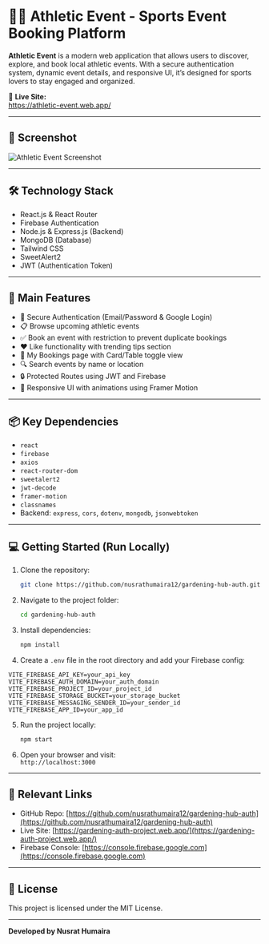 # 🏃‍♂️ Athletic Event - Sports Event Booking Platform

**Athletic Event** is a modern web application that allows users to discover, explore, and book local athletic events. With a secure authentication system, dynamic event details, and responsive UI, it’s designed for sports lovers to stay engaged and organized.

🔗 **Live Site:**  
https://athletic-event.web.app/

---

## 📸 Screenshot

![Athletic Event Screenshot](https://user-images.githubusercontent.com/yourusername/your-screenshot-link.png)
<!-- Replace with actual uploaded screenshot URL -->

---

## 🛠️ Technology Stack

- React.js & React Router  
- Firebase Authentication  
- Node.js & Express.js (Backend)  
- MongoDB (Database)  
- Tailwind CSS  
- SweetAlert2  
- JWT (Authentication Token)  

---

## 🚀 Main Features

- 🔐 Secure Authentication (Email/Password & Google Login)  
- 📋 Browse upcoming athletic events  
- ✅ Book an event with restriction to prevent duplicate bookings  
- ❤️ Like functionality with trending tips section  
- 🧾 My Bookings page with Card/Table toggle view  
- 🔍 Search events by name or location  
- 🔒 Protected Routes using JWT and Firebase  
- 🎨 Responsive UI with animations using Framer Motion  

---

## 📦 Key Dependencies

- `react`  
- `firebase`  
- `axios`  
- `react-router-dom`  
- `sweetalert2`  
- `jwt-decode`  
- `framer-motion`  
- `classnames`  
- Backend: `express`, `cors`, `dotenv`, `mongodb`, `jsonwebtoken`

---

## 💻 Getting Started (Run Locally)

1. Clone the repository:

   ```bash
   git clone https://github.com/nusrathumaira12/gardening-hub-auth.git
   ```

2. Navigate to the project folder:

   ```bash
   cd gardening-hub-auth
   ```

3. Install dependencies:

   ```bash
   npm install
   ```

4. Create a `.env` file in the root directory and add your Firebase config:

```env
VITE_FIREBASE_API_KEY=your_api_key
VITE_FIREBASE_AUTH_DOMAIN=your_auth_domain
VITE_FIREBASE_PROJECT_ID=your_project_id
VITE_FIREBASE_STORAGE_BUCKET=your_storage_bucket
VITE_FIREBASE_MESSAGING_SENDER_ID=your_sender_id
VITE_FIREBASE_APP_ID=your_app_id
```

5. Run the project locally:

   ```bash
   npm start
   ```

6. Open your browser and visit:  
   `http://localhost:3000`

---

## 🔗 Relevant Links

- GitHub Repo: [https://github.com/nusrathumaira12/gardening-hub-auth](https://github.com/nusrathumaira12/gardening-hub-auth)  
- Live Site: [https://gardening-auth-project.web.app/](https://gardening-auth-project.web.app/)  
- Firebase Console: [https://console.firebase.google.com](https://console.firebase.google.com)  

---

## 📄 License

This project is licensed under the MIT License.

---

**Developed by Nusrat Humaira**
